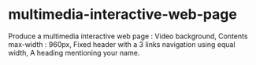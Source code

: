# multimedia-interactive-web-page
Produce a multimedia interactive web page : Video background, Contents max-width : 960px, Fixed header with a 3 links navigation using equal width, A heading mentioning your name.
